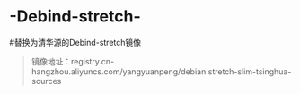 # -Debind-stretch-
#替换为清华源的Debind-stretch镜像
>镜像地址：registry.cn-hangzhou.aliyuncs.com/yangyuanpeng/debian:stretch-slim-tsinghua-sources
